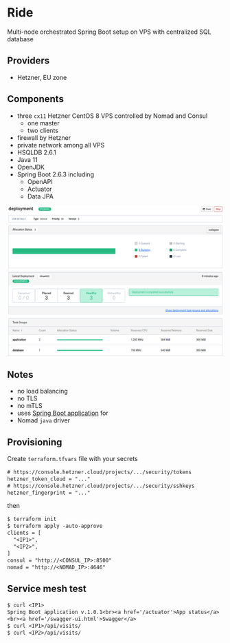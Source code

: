 # Ride
Multi-node orchestrated Spring Boot setup on VPS with centralized SQL database

## Providers
- Hetzner, EU zone

## Components
- three `cx11` Hetzner CentOS 8 VPS controlled by Nomad and Consul
  - one master
  - two clients
- firewall by Hetzner
- private network among all VPS
- HSQLDB 2.6.1
- Java 11
- OpenJDK
- Spring Boot 2.6.3 including
  - OpenAPI
  - Actuator
  - Data JPA

<img src="mesh.png" alt="lb"/>

## Notes
- no load balancing
- no TLS
- no mTLS
- uses [Spring Boot application](https://gitlab.com/OlegKunitsyn/ride/-/releases) for
- Nomad `java` driver

## Provisioning
Create `terraform.tfvars` file with your secrets
```
# https://console.hetzner.cloud/projects/.../security/tokens
hetzner_token_cloud = "..."
# https://console.hetzner.cloud/projects/.../security/sshkeys
hetzner_fingerprint = "..."
```
then
```
$ terraform init
$ terraform apply -auto-approve
clients = [
  "<IP1>",
  "<IP2>",
]
consul = "http://<CONSUL_IP>:8500"
nomad = "http://<NOMAD_IP>:4646"
```

## Service mesh test
```
$ curl <IP1>
Spring Boot application v.1.0.1<br><a href='/actuator'>App status</a><br><a href='/swagger-ui.html'>Swagger</a>
$ curl <IP1>/api/visits/
$ curl <IP2>/api/visits/
```
